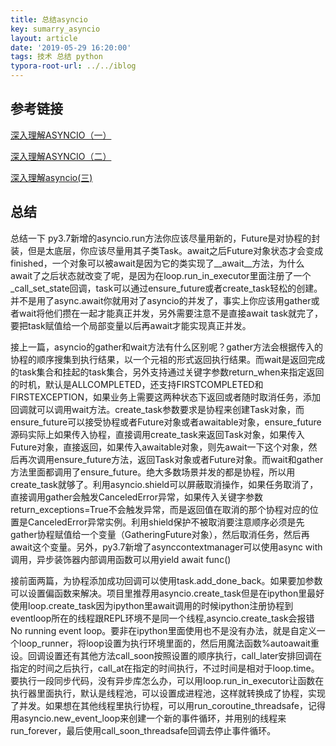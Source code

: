 ```yaml
---
title: 总结asyncio
key: sumarry_asyncio
layout: article
date: '2019-05-29 16:20:00'
tags: 技术 总结 python 
typora-root-url: ../../iblog
---
```


## 参考链接

[深入理解ASYNCIO（一）](https://mp.weixin.qq.com/s/kxWmO6Q_VYt749OhAoTEUA)

[深入理解ASYNCIO（二）](https://mp.weixin.qq.com/s/B9ZAazfXEtAPtptewhWteQ)

[深入理解asyncio(三)](https://mp.weixin.qq.com/s/ZniLWGVj7C7JxPs0hhm4QQ)

## 总结

总结一下 py3.7新增的asyncio.run方法你应该尽量用新的，Future是对协程的封装，但是太底层，你应该尽量用其子类Task。await之后Future对象状态才会变成finished，一个对象可以被await是因为它的类实现了__await__方法，为什么await了之后状态就改变了呢，是因为在loop.run_in_executor里面注册了一个_call_set_state回调，task可以通过ensure_future或者create_task轻松的创建。并不是用了async.await你就用对了asyncio的并发了，事实上你应该用gather或者wait将他们攒在一起才能真正并发，另外需要注意不是直接await task就完了，要把task赋值给一个局部变量以后再await才能实现真正并发。

接上一篇，asyncio的gather和wait方法有什么区别呢？gather方法会根据传入的协程的顺序搜集到执行结果，以一个元祖的形式返回执行结果。而wait是返回完成的task集合和挂起的task集合，另外支持通过关键字参数return_when来指定返回的时机，默认是ALLCOMPLETED，还支持FIRSTCOMPLETED和FIRSTEXCEPTION，如果业务上需要这两种状态下返回或者随时取消任务，添加回调就可以调用wait方法。create_task参数要求是协程来创建Task对象，而ensure_future可以接受协程或者Future对象或者awaitable对象，ensure_future源码实际上如果传入协程，直接调用create_task来返回Task对象，如果传入Future对象，直接返回，如果传入awaitable对象，则先await一下这个对象，然后再次调用ensure_future方法，返回Task对象或者Future对象。而wait和gather方法里面都调用了ensure_future。绝大多数场景并发的都是协程，所以用create_task就够了。利用asyncio.shield可以屏蔽取消操作，如果任务取消了，直接调用gather会触发CanceledError异常，如果传入关键字参数return_exceptions=True不会触发异常，而是返回值在取消的那个协程对应的位置是CanceledError异常实例。利用shield保护不被取消要注意顺序必须是先gather协程赋值给一个变量（GatheringFuture对象），然后取消任务，然后再await这个变量。另外，py3.7新增了asynccontextmanager可以使用async with调用，异步装饰器内部调用函数可以用yield await func()

接前面两篇，为协程添加成功回调可以使用task.add_done_back。如果要加参数可以设置偏函数来解决。项目里推荐用asyncio.create_task但是在ipython里最好使用loop.create_task因为ipython里await调用的时候ipython注册协程到eventloop所在的线程跟REPL环境不是同一个线程,asyncio.create_task会报错No running event loop。要非在ipython里面使用也不是没有办法，就是自定义一个loop_runner，将loop设置为执行环境里面的，然后用魔法函数%autoawait重设。回调设置还有其他方法call_soon按照设置的顺序执行，call_later安排回调在指定的时间之后执行，call_at在指定的时间执行，不过时间是相对于loop.time。要执行一段同步代码，没有异步库怎么办，可以用loop.run_in_executor让函数在执行器里面执行，默认是线程池，可以设置成进程池，这样就转换成了协程，实现了并发。如果想在其他线程里执行协程，可以用run_coroutine_threadsafe，记得用asyncio.new_event_loop来创建一个新的事件循环，并用别的线程来run_forever，最后使用call_soon_threadsafe回调去停止事件循环。